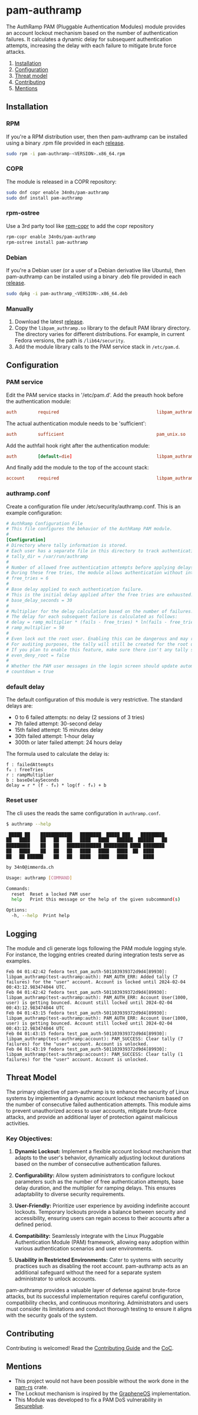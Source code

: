 # pam-authramp
The AuthRamp PAM (Pluggable Authentication Modules) module provides an account lockout mechanism based on the number of authentication failures. It calculates a dynamic delay for subsequent authentication attempts, increasing the delay with each failure to mitigate brute force attacks.

1. [Installation](#installation)
2. [Configuration](#configuration)
3. [Threat model](#threat-model)
4. [Contributing](#contributing)
5. [Mentions](#mentions)

## Installation
### RPM
If you're a RPM distribution user, then then pam-authramp can be installed using a binary .rpm file provided in each [release](https://github.com/34N0/pam-authramp/releases).
```bash
sudo rpm -i pam-authramp-<VERSION>.x86_64.rpm
```
### COPR
The module is released in a COPR repository:
```bash
sudo dnf copr enable 34n0s/pam-authramp
sudo dnf install pam-authramp
```

### rpm-ostree
Use a 3rd party tool like [rpm-copr](https://github.com/34N0/rpm-copr) to add the copr repository
```bash
rpm-copr enable 34n0s/pam-authramp
rpm-ostree install pam-authramp
```

### Debian
If you're a Debian user (or a user of a Debian derivative like Ubuntu), then pam-authramp can be installed using a binary .deb file provided in each [release](https://github.com/34N0/pam-authramp/releases).
```bash
sudo dpkg -i pam-authramp_<VERSION>.x86_64.deb
```

### Manually
1. Download the latest [release](https://github.com/34N0/pam-authramp/releases).
2. Copy the `libpam_authramp.so` library to the default PAM library directory. The directory varies for different distributions. For example, in current Fedora versions, the path is `/lib64/security`.
3. Add the module library calls to the PAM service stack in `/etc/pam.d`.

## Configuration
### PAM service
Edit the PAM service stacks in '/etc/pam.d'. Add the preauth hook before the authentication module:
```conf
auth        required                                     libpam_authramp.so preauth
```
The actual authentication module needs to be 'sufficient':
```conf
auth        sufficient                                   pam_unix.so
```
Add the authfail hook right after the authentication module:
```conf
auth        [default=die]                                libpam_authramp.so authfail
```
And finally add the module to the top of the account stack:
```conf
account     required                                     libpam_authramp.so
```
### authramp.conf
Create a configuration file under /etc/security/authramp.conf. This is an example configuration:
```toml
# AuthRamp Configuration File
# This file configures the behavior of the AuthRamp PAM module.
#
[Configuration]
# Directory where tally information is stored.
# Each user has a separate file in this directory to track authentication failures.
# tally_dir = /var/run/authramp
#
# Number of allowed free authentication attempts before applying delays.
# During these free tries, the module allows authentication without introducing delays.
# free_tries = 6
#
# Base delay applied to each authentication failure.
# This is the initial delay applied after the free tries are exhausted.
# base_delay_seconds = 30
#
# Multiplier for the delay calculation based on the number of failures.
# The delay for each subsequent failure is calculated as follows:
# delay = ramp_multiplier * (fails - free_tries) * ln(fails - free_tries) + base_delay_seconds
# ramp_multiplier = 50
#
# Even lock out the root user. Enabling this can be dangerous and may result in a total system lockout.
# For auditing purposes, the tally will still be created for the root user, even if this setting is disabled.
# If you plan to enable this feature, make sure there isn't any tally stored under <tally_dir>/root, or you risk immediate lockout.
# even_deny_root = false
#
# Whether the PAM user messages in the login screen should update automatically or not.
# countdown = true
```
### default delay
The default configuration of this module is very restrictive. The standard delays are:

- 0 to 6 failed attempts: no delay (2 sessions of 3 tries)
- 7th failed attempt: 30-second delay
- 15th failed attempt: 15 minutes delay
- 30th failed attempt: 1-hour delay
- 300th or later failed attempt: 24 hours delay

The formula used to calculate the delay is:
```
f : failedAttempts  
f₀ : freeTries  
r : rampMultiplier  
b : baseDelaySeconds  
delay = r * (f - f₀) * log(f - f₀) + b
```

### Reset user
The cli uses the reads the same configuration in `authramp.conf`. 
```bash
$ authramp --help

 █████ ██    ████████████   ████████  █████ ███    █████████  
██   ████    ██   ██   ██   ████   ████   ██████  ██████   ██ 
█████████    ██   ██   █████████████ █████████ ████ ████████  
██   ████    ██   ██   ██   ████   ████   ████  ██  ████      
██   ██ ██████    ██   ██   ████   ████   ████      ████

by 34n0@immerda.ch

Usage: authramp [COMMAND]

Commands:
  reset  Reset a locked PAM user
  help   Print this message or the help of the given subcommand(s)

Options:
  -h, --help  Print help
```

## Logging
The module and cli generate logs following the PAM module logging style. For instance, the logging entries created during integration tests serve as examples. 
```console
Feb 04 01:42:42 fedora test_pam_auth-501103939372d9d4[89930]: libpam_authramp(test-authramp:auth): PAM_AUTH_ERR: Added tally (7 failures) for the "user" account. Account is locked until 2024-02-04 00:43:12.983474044 UTC.
Feb 04 01:42:42 fedora test_pam_auth-501103939372d9d4[89930]: libpam_authramp(test-authramp:auth): PAM_AUTH_ERR: Account User(1000, user) is getting bounced. Account still locked until 2024-02-04 00:43:12.983474044 UTC
Feb 04 01:43:15 fedora test_pam_auth-501103939372d9d4[89930]: libpam_authramp(test-authramp:auth): PAM_AUTH_ERR: Account User(1000, user) is getting bounced. Account still locked until 2024-02-04 00:43:12.983474044 UTC
Feb 04 01:43:15 fedora test_pam_auth-501103939372d9d4[89930]: libpam_authramp(test-authramp:account): PAM_SUCCESS: Clear tally (7 failures) for the "user" account. Account is unlocked.
Feb 04 01:43:19 fedora test_pam_auth-501103939372d9d4[89930]: libpam_authramp(test-authramp:account): PAM_SUCCESS: Clear tally (1 failures) for the "user" account. Account is unlocked.
```

## Threat Model

The primary objective of pam-authramp is to enhance the security of Linux systems by implementing a dynamic account lockout mechanism based on the number of consecutive failed authentication attempts. This module aims to prevent unauthorized access to user accounts, mitigate brute-force attacks, and provide an additional layer of protection against malicious activities.

### Key Objectives:

1. **Dynamic Lockout:** Implement a flexible account lockout mechanism that adapts to the user's behavior, dynamically adjusting lockout durations based on the number of consecutive authentication failures.

2. **Configurability:** Allow system administrators to configure lockout parameters such as the number of free authentication attempts, base delay duration, and the multiplier for ramping delays. This ensures adaptability to diverse security requirements.

3. **User-Friendly:** Prioritize user experience by avoiding indefinite account lockouts. Temporary lockouts provide a balance between security and accessibility, ensuring users can regain access to their accounts after a defined period.

4. **Compatibility:** Seamlessly integrate with the Linux Pluggable Authentication Module (PAM) framework, allowing easy adoption within various authentication scenarios and user environments.

5. **Usability in Restricted Environments:** Cater to systems with security practices such as disabling the root account. pam-authramp acts as an additional safeguard without the need for a separate system administrator to unlock accounts.

pam-authramp provides a valuable layer of defense against brute-force attacks, but its successful implementation requires careful configuration, compatibility checks, and continuous monitoring. Administrators and users must consider its limitations and conduct thorough testing to ensure it aligns with the security goals of the system.

## Contributing
Contributing is welcomed! Read the [Contributing Guide](CONTRIBUTING.md) and the [CoC](CODE_OF_CONDUCT.md).

## Mentions
- This project would not have been possible without the work done in the [pam-rs](https://github.com/anowell/pam-rs) crate.
- The Lockout mechanism is inspired by the [GrapheneOS](https://grapheneos.org/faq#security-and-privacy) implementation.
- This Module was developed to fix a PAM DoS vulnerability in [Secureblue](https://github.com/secureblue/secureblue).
